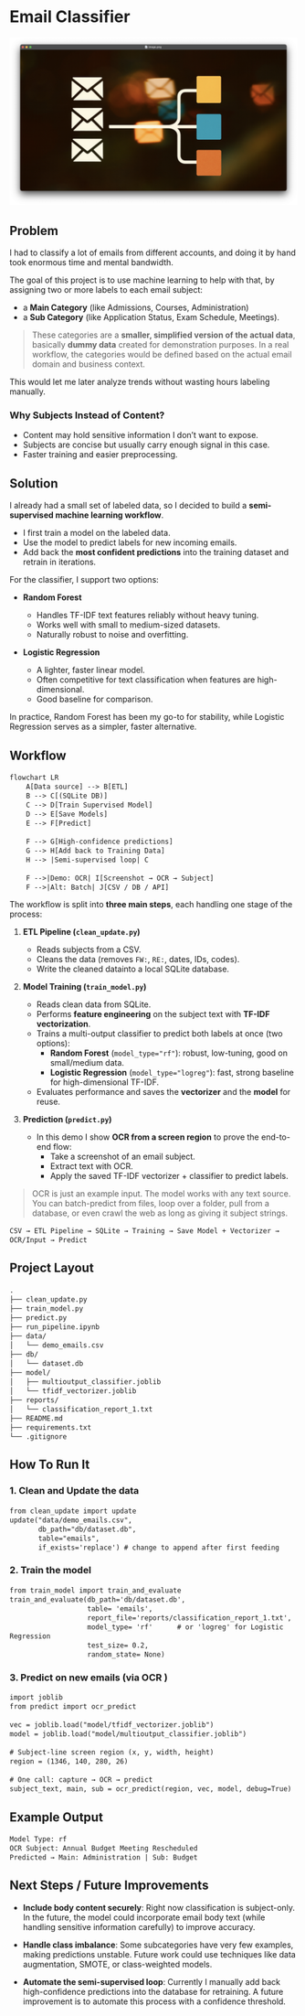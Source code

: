 

# Email Classifier

![image](./images/image.png)

## Problem

I had to classify a lot of emails from different accounts, and doing it by hand took enormous time and mental bandwidth.

The goal of this project is to use machine learning to help with that, by assigning two or more labels to each email subject:

- a **Main Category** (like Admissions, Courses, Administration)
- a **Sub Category** (like Application Status, Exam Schedule, Meetings).

>  These categories are a **smaller, simplified version of the actual data**, basically **dummy data** created for demonstration purposes. In a real workflow, the categories would be defined based on the actual email domain and business context.

This would let me later analyze trends without wasting hours labeling manually.

### Why Subjects Instead of Content?

- Content may hold sensitive information I don’t want to expose.  
- Subjects are concise but usually carry enough signal in this case.  
- Faster training and easier preprocessing.

## Solution

I already had a small set of labeled data, so I decided to build a **semi-supervised machine learning workflow**.

- I first train a model on the labeled data.
- Use the model to predict labels for new incoming emails.  
- Add back the **most confident predictions** into the training dataset and retrain in iterations.  

For the classifier, I support two options:  

- **Random Forest**  
  - Handles TF-IDF text features reliably without heavy tuning.  
  - Works well with small to medium-sized datasets.  
  - Naturally robust to noise and overfitting.  

- **Logistic Regression**  
  - A lighter, faster linear model.  
  - Often competitive for text classification when features are high-dimensional.  
  - Good baseline for comparison.  

In practice, Random Forest has been my go-to for stability, while Logistic Regression serves as a simpler, faster alternative.

## Workflow

```mermaid
flowchart LR
    A[Data source] --> B[ETL]
    B --> C[(SQLite DB)]
    C --> D[Train Supervised Model]
    D --> E[Save Models]
    E --> F[Predict]
    
    F --> G[High-confidence predictions]
    G --> H[Add back to Training Data]
    H --> |Semi-supervised loop| C

    F -->|Demo: OCR| I[Screenshot → OCR → Subject]
    F -->|Alt: Batch| J[CSV / DB / API]
```

The workflow is split into **three main steps**, each handling one stage of the process:  

1. **ETL Pipeline (`clean_update.py`)**  

   - Reads subjects from a CSV.  
   - Cleans the data (removes `FW:`, `RE:`, dates, IDs, codes).  
   - Write the cleaned datainto a local SQLite database.  

2. **Model Training (`train_model.py`)**  

   - Reads clean data from SQLite.  
   - Performs **feature engineering** on the subject text with **TF-IDF vectorization**.
   - Trains a multi-output classifier to predict both labels at once (two options):
     - **Random Forest** (`model_type="rf"`): robust, low-tuning, good on small/medium data.
     - **Logistic Regression** (`model_type="logreg"`): fast, strong baseline for high-dimensional TF-IDF.
   - Evaluates performance and saves the **vectorizer** and the **model** for reuse.

3. **Prediction (`predict.py`)** 

   - In this demo I show **OCR from a screen region** to prove the end-to-end flow:
     - Take a screenshot of an email subject.  
     -  Extract text with OCR.  
     - Apply the saved TF-IDF vectorizer + classifier to predict labels.  

>  OCR is just an example input. The model works with any text source. You can batch-predict from files, loop over a folder, pull from a database, or even crawl the web as long as giving it subject strings.

```
CSV → ETL Pipeline → SQLite → Training → Save Model + Vectorizer → OCR/Input → Predict
```



## Project Layout

```
.
├── clean_update.py
├── train_model.py
├── predict.py
├── run_pipeline.ipynb
├── data/
│   └── demo_emails.csv
├── db/
│   └── dataset.db
├── model/
│   ├── multioutput_classifier.joblib
│   └── tfidf_vectorizer.joblib
├── reports/
│   └── classification_report_1.txt
├── README.md
├── requirements.txt
└── .gitignore
```

## How To Run It

### **1. Clean and Update the data**

```
from clean_update import update
update("data/demo_emails.csv",
       db_path="db/dataset.db",
       table="emails",
       if_exists='replace') # change to append after first feeding
```

### **2. Train the model**

```
from train_model import train_and_evaluate
train_and_evaluate(db_path='db/dataset.db',
                   table= 'emails',
                   report_file='reports/classification_report_1.txt',
                   model_type= 'rf'      # or 'logreg' for Logistic Regression
                   test_size= 0.2,
                   random_state= None)
```

### **3. Predict on new emails (via OCR )**

```
import joblib
from predict import ocr_predict

vec = joblib.load("model/tfidf_vectorizer.joblib")
model = joblib.load("model/multioutput_classifier.joblib")

# Subject-line screen region (x, y, width, height)
region = (1346, 140, 280, 26)

# One call: capture → OCR → predict
subject_text, main, sub = ocr_predict(region, vec, model, debug=True)
```

## Example Output

```
Model Type: rf
OCR Subject: Annual Budget Meeting Rescheduled
Predicted → Main: Administration | Sub: Budget
```

## Next Steps / Future Improvements  

- **Include body content securely**: 
  Right now classification is subject-only. In the future, the model could incorporate email body text (while handling sensitive information carefully) to improve accuracy.  

- **Handle class imbalance**: 
  Some subcategories have very few examples, making predictions unstable. Future work could use techniques like data augmentation, SMOTE, or class-weighted models.  

- **Automate the semi-supervised loop**: 
  Currently I manually add back high-confidence predictions into the database for retraining. A future improvement is to automate this process with a confidence threshold.  



